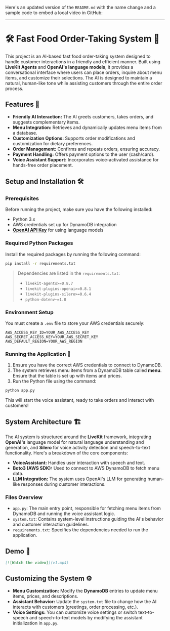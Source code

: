 Here's an updated version of the `README.md` with the name change and a sample code to embed a local video in GitHub:

---

# 🛠️ Fast Food Order-Taking System 🍔

This project is an AI-based fast food order-taking system designed to handle customer interactions in a friendly and efficient manner. Built using **LiveKit Agents** and **OpenAI's language models**, it provides a conversational interface where users can place orders, inquire about menu items, and customize their selections. The AI is designed to maintain a natural, human-like tone while assisting customers through the entire order process.

## Features 🎯

- **Friendly AI Interaction:** The AI greets customers, takes orders, and suggests complementary items.
- **Menu Integration:** Retrieves and dynamically updates menu items from a database.
- **Customization Options:** Supports order modifications and customization for dietary preferences.
- **Order Management:** Confirms and repeats orders, ensuring accuracy.
- **Payment Handling:** Offers payment options to the user (cash/card).
- **Voice Assistant Support:** Incorporates voice-activated assistance for hands-free order placement.

## Setup and Installation 🛠️

### Prerequisites
Before running the project, make sure you have the following installed:
- Python 3.x
- AWS credentials set up for DynamoDB integration
- **[OpenAI API Key](https://beta.openai.com/signup/)** for using language models

### Required Python Packages
Install the required packages by running the following command:

```bash
pip install -r requirements.txt
```

> Dependencies are listed in the `requirements.txt`:
> - `livekit-agents>=0.8.7`
> - `livekit-plugins-openai>=0.8.1`
> - `livekit-plugins-silero>=0.6.4`
> - `python-dotenv~=1.0`

### Environment Setup
You must create a `.env` file to store your AWS credentials securely:

```env
AWS_ACCESS_KEY_ID=YOUR_AWS_ACCESS_KEY
AWS_SECRET_ACCESS_KEY=YOUR_AWS_SECRET_KEY
AWS_DEFAULT_REGION=YOUR_AWS_REGION
```

### Running the Application 🚀

1. Ensure you have the correct AWS credentials to connect to DynamoDB.
2. The system retrieves menu items from a DynamoDB table called **menu**. Ensure that the table is set up with items and prices.
3. Run the Python file using the command:

```bash
python app.py
```

This will start the voice assistant, ready to take orders and interact with customers!

## System Architecture 🏗️

The AI system is structured around the **LiveKit** framework, integrating **OpenAI's** language model for natural language understanding and generation, and **Silero** for voice activity detection and speech-to-text functionality. Here's a breakdown of the core components:

- **VoiceAssistant:** Handles user interaction with speech and text.
- **Boto3 (AWS SDK):** Used to connect to AWS DynamoDB to fetch menu data.
- **LLM Integration:** The system uses OpenAI's LLM for generating human-like responses during customer interactions.
  
### Files Overview

- `app.py`: The main entry point, responsible for fetching menu items from DynamoDB and running the voice assistant logic.
- `system.txt`: Contains system-level instructions guiding the AI's behavior and customer interaction guidelines.
- `requirements.txt`: Specifies the dependencies needed to run the application.

## Demo 🎥

```markdown
[![Watch the video]](v1.mp4)
```

## Customizing the System ⚙️

- **Menu Customization:** Modify the **DynamoDB** entries to update menu items, prices, and descriptions.
- **Assistant Behavior:** Update the `system.txt` file to change how the AI interacts with customers (greetings, order processing, etc.).
- **Voice Settings:** You can customize voice settings or switch text-to-speech and speech-to-text models by modifying the assistant initialization in `app.py`.

